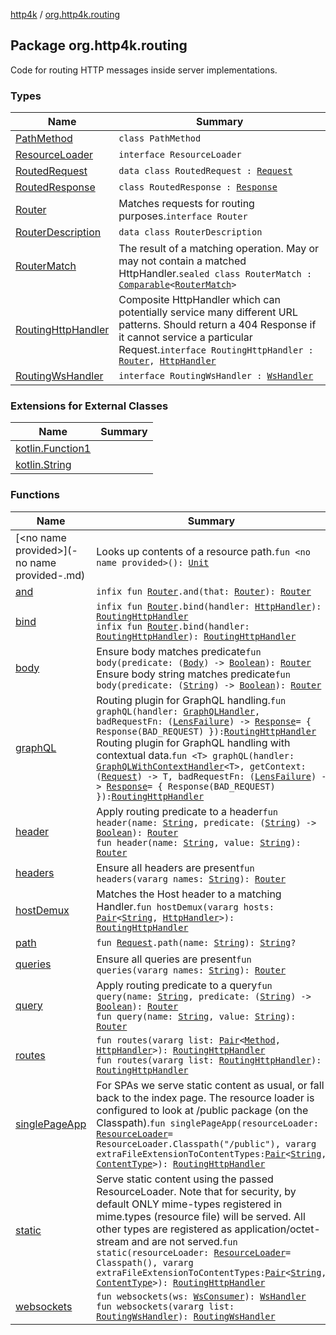 [http4k](../index.md) / [org.http4k.routing](./index.md)

## Package org.http4k.routing

Code for routing HTTP messages inside server implementations.

### Types

| Name | Summary |
|---|---|
| [PathMethod](-path-method/index.md) | `class PathMethod` |
| [ResourceLoader](-resource-loader/index.md) | `interface ResourceLoader` |
| [RoutedRequest](-routed-request/index.md) | `data class RoutedRequest : `[`Request`](../org.http4k.core/-request/index.md) |
| [RoutedResponse](-routed-response/index.md) | `class RoutedResponse : `[`Response`](../org.http4k.core/-response/index.md) |
| [Router](-router/index.md) | Matches requests for routing purposes.`interface Router` |
| [RouterDescription](-router-description/index.md) | `data class RouterDescription` |
| [RouterMatch](-router-match/index.md) | The result of a matching operation. May or may not contain a matched HttpHandler.`sealed class RouterMatch : `[`Comparable`](https://kotlinlang.org/api/latest/jvm/stdlib/kotlin/-comparable/index.html)`<`[`RouterMatch`](-router-match/index.md)`>` |
| [RoutingHttpHandler](-routing-http-handler/index.md) | Composite HttpHandler which can potentially service many different URL patterns. Should return a 404 Response if it cannot service a particular Request.`interface RoutingHttpHandler : `[`Router`](-router/index.md)`, `[`HttpHandler`](../org.http4k.core/-http-handler.md) |
| [RoutingWsHandler](-routing-ws-handler/index.md) | `interface RoutingWsHandler : `[`WsHandler`](../org.http4k.websocket/-ws-handler.md) |

### Extensions for External Classes

| Name | Summary |
|---|---|
| [kotlin.Function1](kotlin.-function1/index.md) |  |
| [kotlin.String](kotlin.-string/index.md) |  |

### Functions

| Name | Summary |
|---|---|
| [&lt;no name provided&gt;](-no name provided-.md) | Looks up contents of a resource path.`fun <no name provided>(): `[`Unit`](https://kotlinlang.org/api/latest/jvm/stdlib/kotlin/-unit/index.html) |
| [and](and.md) | `infix fun `[`Router`](-router/index.md)`.and(that: `[`Router`](-router/index.md)`): `[`Router`](-router/index.md) |
| [bind](bind.md) | `infix fun `[`Router`](-router/index.md)`.bind(handler: `[`HttpHandler`](../org.http4k.core/-http-handler.md)`): `[`RoutingHttpHandler`](-routing-http-handler/index.md)<br>`infix fun `[`Router`](-router/index.md)`.bind(handler: `[`RoutingHttpHandler`](-routing-http-handler/index.md)`): `[`RoutingHttpHandler`](-routing-http-handler/index.md) |
| [body](body.md) | Ensure body matches predicate`fun body(predicate: (`[`Body`](../org.http4k.core/-body/index.md)`) -> `[`Boolean`](https://kotlinlang.org/api/latest/jvm/stdlib/kotlin/-boolean/index.html)`): `[`Router`](-router/index.md)<br>Ensure body string matches predicate`fun body(predicate: (`[`String`](https://kotlinlang.org/api/latest/jvm/stdlib/kotlin/-string/index.html)`) -> `[`Boolean`](https://kotlinlang.org/api/latest/jvm/stdlib/kotlin/-boolean/index.html)`): `[`Router`](-router/index.md) |
| [graphQL](graph-q-l.md) | Routing plugin for GraphQL handling.`fun graphQL(handler: `[`GraphQLHandler`](../org.http4k.graphql/-graph-q-l-handler.md)`, badRequestFn: (`[`LensFailure`](../org.http4k.lens/-lens-failure/index.md)`) -> `[`Response`](../org.http4k.core/-response/index.md)` = { Response(BAD_REQUEST) }): `[`RoutingHttpHandler`](-routing-http-handler/index.md)<br>Routing plugin for GraphQL handling with contextual data.`fun <T> graphQL(handler: `[`GraphQLWithContextHandler`](../org.http4k.graphql/-graph-q-l-with-context-handler.md)`<T>, getContext: (`[`Request`](../org.http4k.core/-request/index.md)`) -> T, badRequestFn: (`[`LensFailure`](../org.http4k.lens/-lens-failure/index.md)`) -> `[`Response`](../org.http4k.core/-response/index.md)` = { Response(BAD_REQUEST) }): `[`RoutingHttpHandler`](-routing-http-handler/index.md) |
| [header](header.md) | Apply routing predicate to a header`fun header(name: `[`String`](https://kotlinlang.org/api/latest/jvm/stdlib/kotlin/-string/index.html)`, predicate: (`[`String`](https://kotlinlang.org/api/latest/jvm/stdlib/kotlin/-string/index.html)`) -> `[`Boolean`](https://kotlinlang.org/api/latest/jvm/stdlib/kotlin/-boolean/index.html)`): `[`Router`](-router/index.md)<br>`fun header(name: `[`String`](https://kotlinlang.org/api/latest/jvm/stdlib/kotlin/-string/index.html)`, value: `[`String`](https://kotlinlang.org/api/latest/jvm/stdlib/kotlin/-string/index.html)`): `[`Router`](-router/index.md) |
| [headers](headers.md) | Ensure all headers are present`fun headers(vararg names: `[`String`](https://kotlinlang.org/api/latest/jvm/stdlib/kotlin/-string/index.html)`): `[`Router`](-router/index.md) |
| [hostDemux](host-demux.md) | Matches the Host header to a matching Handler.`fun hostDemux(vararg hosts: `[`Pair`](https://kotlinlang.org/api/latest/jvm/stdlib/kotlin/-pair/index.html)`<`[`String`](https://kotlinlang.org/api/latest/jvm/stdlib/kotlin/-string/index.html)`, `[`HttpHandler`](../org.http4k.core/-http-handler.md)`>): `[`RoutingHttpHandler`](-routing-http-handler/index.md) |
| [path](path.md) | `fun `[`Request`](../org.http4k.core/-request/index.md)`.path(name: `[`String`](https://kotlinlang.org/api/latest/jvm/stdlib/kotlin/-string/index.html)`): `[`String`](https://kotlinlang.org/api/latest/jvm/stdlib/kotlin/-string/index.html)`?` |
| [queries](queries.md) | Ensure all queries are present`fun queries(vararg names: `[`String`](https://kotlinlang.org/api/latest/jvm/stdlib/kotlin/-string/index.html)`): `[`Router`](-router/index.md) |
| [query](query.md) | Apply routing predicate to a query`fun query(name: `[`String`](https://kotlinlang.org/api/latest/jvm/stdlib/kotlin/-string/index.html)`, predicate: (`[`String`](https://kotlinlang.org/api/latest/jvm/stdlib/kotlin/-string/index.html)`) -> `[`Boolean`](https://kotlinlang.org/api/latest/jvm/stdlib/kotlin/-boolean/index.html)`): `[`Router`](-router/index.md)<br>`fun query(name: `[`String`](https://kotlinlang.org/api/latest/jvm/stdlib/kotlin/-string/index.html)`, value: `[`String`](https://kotlinlang.org/api/latest/jvm/stdlib/kotlin/-string/index.html)`): `[`Router`](-router/index.md) |
| [routes](routes.md) | `fun routes(vararg list: `[`Pair`](https://kotlinlang.org/api/latest/jvm/stdlib/kotlin/-pair/index.html)`<`[`Method`](../org.http4k.core/-method/index.md)`, `[`HttpHandler`](../org.http4k.core/-http-handler.md)`>): `[`RoutingHttpHandler`](-routing-http-handler/index.md)<br>`fun routes(vararg list: `[`RoutingHttpHandler`](-routing-http-handler/index.md)`): `[`RoutingHttpHandler`](-routing-http-handler/index.md) |
| [singlePageApp](single-page-app.md) | For SPAs we serve static content as usual, or fall back to the index page. The resource loader is configured to look at /public package (on the Classpath).`fun singlePageApp(resourceLoader: `[`ResourceLoader`](-resource-loader/index.md)` = ResourceLoader.Classpath("/public"), vararg extraFileExtensionToContentTypes: `[`Pair`](https://kotlinlang.org/api/latest/jvm/stdlib/kotlin/-pair/index.html)`<`[`String`](https://kotlinlang.org/api/latest/jvm/stdlib/kotlin/-string/index.html)`, `[`ContentType`](../org.http4k.core/-content-type/index.md)`>): `[`RoutingHttpHandler`](-routing-http-handler/index.md) |
| [static](static.md) | Serve static content using the passed ResourceLoader. Note that for security, by default ONLY mime-types registered in mime.types (resource file) will be served. All other types are registered as application/octet-stream and are not served.`fun static(resourceLoader: `[`ResourceLoader`](-resource-loader/index.md)` = Classpath(), vararg extraFileExtensionToContentTypes: `[`Pair`](https://kotlinlang.org/api/latest/jvm/stdlib/kotlin/-pair/index.html)`<`[`String`](https://kotlinlang.org/api/latest/jvm/stdlib/kotlin/-string/index.html)`, `[`ContentType`](../org.http4k.core/-content-type/index.md)`>): `[`RoutingHttpHandler`](-routing-http-handler/index.md) |
| [websockets](websockets.md) | `fun websockets(ws: `[`WsConsumer`](../org.http4k.websocket/-ws-consumer.md)`): `[`WsHandler`](../org.http4k.websocket/-ws-handler.md)<br>`fun websockets(vararg list: `[`RoutingWsHandler`](-routing-ws-handler/index.md)`): `[`RoutingWsHandler`](-routing-ws-handler/index.md) |
